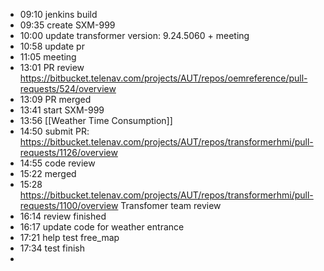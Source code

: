 - 09:10 jenkins build
- 09:35 create SXM-999
- 10:00 update transformer version: 9.24.5060 + meeting
- 10:58 update pr
- 11:05 meeting
- 13:01 PR review https://bitbucket.telenav.com/projects/AUT/repos/oemreference/pull-requests/524/overview
- 13:09 PR merged
- 13:41 start SXM-999
- 13:56 [[Weather Time Consumption]]
- 14:50 submit PR: https://bitbucket.telenav.com/projects/AUT/repos/transformerhmi/pull-requests/1126/overview
- 14:55 code review
- 15:22 merged
- 15:28 https://bitbucket.telenav.com/projects/AUT/repos/transformerhmi/pull-requests/1100/overview Transfomer team review
- 16:14 review finished
- 16:17 update code for weather entrance
- 17:21 help test free_map
- 17:34 test finish
-